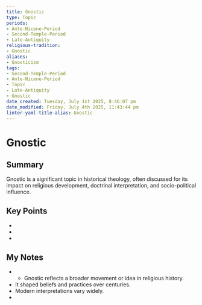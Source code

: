 ```yaml
---
title: Gnostic
type: Topic
periods:
- Ante-Nicene-Period
- Second-Temple-Period
- Late-Antiquity
religious-tradition:
- Gnostic
aliases:
- Gnosticism
tags:
- Second-Temple-Period
- Ante-Nicene-Period
- Topic
- Late-Antiquity
- Gnostic
date_created: Tuesday, July 1st 2025, 8:46:07 pm
date_modified: Friday, July 4th 2025, 11:43:44 pm
linter-yaml-title-alias: Gnostic
---
```


# Gnostic

## Summary
Gnostic is a significant topic in historical theology, often discussed for its impact on religious development, doctrinal interpretation, and socio-political influence.

## Key Points
- 
- 
- 

## My Notes
- - Gnostic reflects a broader movement or idea in religious history.
- It shaped beliefs and practices over centuries.
- Modern interpretations vary widely.
- 
